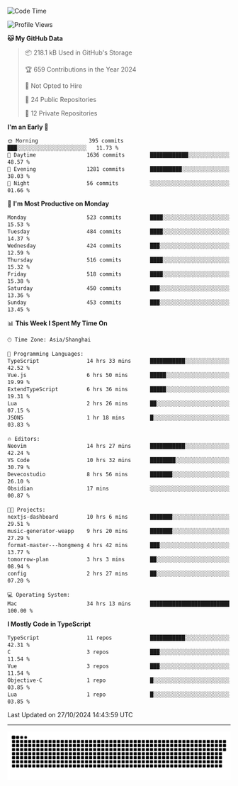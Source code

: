 <!--
<picture>
  <source
    srcset="https://github-readme-stats.vercel.app/api?username=kevinxft&show_icons=true&theme=dark"
    media="(prefers-color-scheme: dark)"
  />
  <source
    srcset="https://github-readme-stats.vercel.app/api?username=kevinxft&show_icons=true"
    media="(prefers-color-scheme: light), (prefers-color-scheme: no-preference)"
  />
  <img src="https://github-readme-stats.vercel.app/api?username=kevinxft&show_icons=true" />
</picture>
-->

<!--START_SECTION:waka-->
![Code Time](http://img.shields.io/badge/Code%20Time-2%2C731%20hrs%2059%20mins-blue)

![Profile Views](http://img.shields.io/badge/Profile%20Views-0-blue)

**🐱 My GitHub Data** 

> 📦 218.1 kB Used in GitHub's Storage 
 > 
> 🏆 659 Contributions in the Year 2024
 > 
> 🚫 Not Opted to Hire
 > 
> 📜 24 Public Repositories 
 > 
> 🔑 12 Private Repositories 
 > 
**I'm an Early 🐤** 

```text
🌞 Morning                395 commits         ███░░░░░░░░░░░░░░░░░░░░░░   11.73 % 
🌆 Daytime                1636 commits        ████████████░░░░░░░░░░░░░   48.57 % 
🌃 Evening                1281 commits        ██████████░░░░░░░░░░░░░░░   38.03 % 
🌙 Night                  56 commits          ░░░░░░░░░░░░░░░░░░░░░░░░░   01.66 % 
```
📅 **I'm Most Productive on Monday** 

```text
Monday                   523 commits         ████░░░░░░░░░░░░░░░░░░░░░   15.53 % 
Tuesday                  484 commits         ████░░░░░░░░░░░░░░░░░░░░░   14.37 % 
Wednesday                424 commits         ███░░░░░░░░░░░░░░░░░░░░░░   12.59 % 
Thursday                 516 commits         ████░░░░░░░░░░░░░░░░░░░░░   15.32 % 
Friday                   518 commits         ████░░░░░░░░░░░░░░░░░░░░░   15.38 % 
Saturday                 450 commits         ███░░░░░░░░░░░░░░░░░░░░░░   13.36 % 
Sunday                   453 commits         ███░░░░░░░░░░░░░░░░░░░░░░   13.45 % 
```


📊 **This Week I Spent My Time On** 

```text
🕑︎ Time Zone: Asia/Shanghai

💬 Programming Languages: 
TypeScript               14 hrs 33 mins      ███████████░░░░░░░░░░░░░░   42.52 % 
Vue.js                   6 hrs 50 mins       █████░░░░░░░░░░░░░░░░░░░░   19.99 % 
ExtendTypeScript         6 hrs 36 mins       █████░░░░░░░░░░░░░░░░░░░░   19.31 % 
Lua                      2 hrs 26 mins       ██░░░░░░░░░░░░░░░░░░░░░░░   07.15 % 
JSON5                    1 hr 18 mins        █░░░░░░░░░░░░░░░░░░░░░░░░   03.83 % 

🔥 Editors: 
Neovim                   14 hrs 27 mins      ███████████░░░░░░░░░░░░░░   42.24 % 
VS Code                  10 hrs 32 mins      ████████░░░░░░░░░░░░░░░░░   30.79 % 
Devecostudio             8 hrs 56 mins       ███████░░░░░░░░░░░░░░░░░░   26.10 % 
Obsidian                 17 mins             ░░░░░░░░░░░░░░░░░░░░░░░░░   00.87 % 

🐱‍💻 Projects: 
nextjs-dashboard         10 hrs 6 mins       ███████░░░░░░░░░░░░░░░░░░   29.51 % 
music-generator-weapp    9 hrs 20 mins       ███████░░░░░░░░░░░░░░░░░░   27.29 % 
format-master---hongmeng 4 hrs 42 mins       ███░░░░░░░░░░░░░░░░░░░░░░   13.77 % 
tomorrow-plan            3 hrs 3 mins        ██░░░░░░░░░░░░░░░░░░░░░░░   08.94 % 
config                   2 hrs 27 mins       ██░░░░░░░░░░░░░░░░░░░░░░░   07.20 % 

💻 Operating System: 
Mac                      34 hrs 13 mins      █████████████████████████   100.00 % 
```

**I Mostly Code in TypeScript** 

```text
TypeScript               11 repos            ███████████░░░░░░░░░░░░░░   42.31 % 
C                        3 repos             ███░░░░░░░░░░░░░░░░░░░░░░   11.54 % 
Vue                      3 repos             ███░░░░░░░░░░░░░░░░░░░░░░   11.54 % 
Objective-C              1 repo              █░░░░░░░░░░░░░░░░░░░░░░░░   03.85 % 
Lua                      1 repo              █░░░░░░░░░░░░░░░░░░░░░░░░   03.85 % 
```




 Last Updated on 27/10/2024 14:43:59 UTC
<!--END_SECTION:waka-->

---

<picture>
  <source media="(prefers-color-scheme: dark)" srcset="https://raw.githubusercontent.com/kevinxft/kevinxft/output/github-contribution-grid-snake-dark.svg">
  <source media="(prefers-color-scheme: light)" srcset="https://raw.githubusercontent.com/kevinxft/kevinxft/output/github-contribution-grid-snake.svg">
  <img alt="github contribution grid snake animation" src="https://raw.githubusercontent.com/kevinxft/kevinxft/output/github-contribution-grid-snake.svg">
</picture>